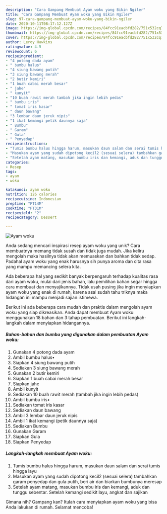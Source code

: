 ```yaml
---
description: "Cara Gampang Membuat Ayam woku yang Bikin Ngiler"
title: "Cara Gampang Membuat Ayam woku yang Bikin Ngiler"
slug: 97-cara-gampang-membuat-ayam-woku-yang-bikin-ngiler
date: 2020-10-11T08:17:12.127Z
image: https://img-global.cpcdn.com/recipes/84fcc91eacbfd282/751x532cq70/ayam-woku-foto-resep-utama.jpg
thumbnail: https://img-global.cpcdn.com/recipes/84fcc91eacbfd282/751x532cq70/ayam-woku-foto-resep-utama.jpg
cover: https://img-global.cpcdn.com/recipes/84fcc91eacbfd282/751x532cq70/ayam-woku-foto-resep-utama.jpg
author: Leroy Hawkins
ratingvalue: 4.5
reviewcount: 6
recipeingredient:
- "4 potong dada ayam"
- " bumbu halus"
- "4 siung bawang putih"
- "3 siung bawang merah"
- "2 butir kemiri"
- "1 buah cabai merah besar"
- " jahe"
- " kunyit"
- "10 buah rawit merah tambah jika ingin lebih pedas"
- " bumbu iris"
- " tomat iris kasar"
- " daun bawang"
- "3 lembar daun jeruk nipis"
- "1 ikat kemangi petik daunnya saja"
- " Bumbu"
- " Garam"
- " Gula"
- " Penyedap"
recipeinstructions:
- "Tumis bumbu halus hingga harum, masukan daun salam dan serai tumis hingga layu"
- "Masukan ayam yang sudah dipotong kecil2 (sesuai selera) tambahkan garam penyedap dan gula putih, beri air dan biarkan bumbunya meresap"
- "Setelah ayam matang, masukan bumbu iris dan kemangi, aduk dan tunggu sebentar. Setelah kemangi sedikit layu, angkat dan sajikan"
categories:
- Resep
tags:
- ayam
- woku

katakunci: ayam woku 
nutrition: 126 calories
recipecuisine: Indonesian
preptime: "PT14M"
cooktime: "PT31M"
recipeyield: "2"
recipecategory: Dessert

---
```



![Ayam woku](https://img-global.cpcdn.com/recipes/84fcc91eacbfd282/751x532cq70/ayam-woku-foto-resep-utama.jpg)

Anda sedang mencari inspirasi resep ayam woku yang unik? Cara membuatnya memang tidak susah dan tidak juga mudah. Jika keliru mengolah maka hasilnya tidak akan memuaskan dan bahkan tidak sedap. Padahal ayam woku yang enak harusnya sih punya aroma dan cita rasa yang mampu memancing selera kita.



Ada beberapa hal yang sedikit banyak berpengaruh terhadap kualitas rasa dari ayam woku, mulai dari jenis bahan, lalu pemilihan bahan segar hingga cara membuat dan menyajikannya. Tidak usah pusing jika ingin menyiapkan ayam woku yang enak di rumah, karena asal sudah tahu triknya maka hidangan ini mampu menjadi sajian istimewa.


Berikut ini ada beberapa cara mudah dan praktis dalam mengolah ayam woku yang siap dikreasikan. Anda dapat membuat Ayam woku menggunakan 18 bahan dan 3 tahap pembuatan. Berikut ini langkah-langkah dalam menyiapkan hidangannya.

<!--inarticleads1-->

##### Bahan-bahan dan bumbu yang digunakan dalam pembuatan Ayam woku:

1. Gunakan 4 potong dada ayam
1. Ambil  bumbu halus•
1. Siapkan 4 siung bawang putih
1. Sediakan 3 siung bawang merah
1. Gunakan 2 butir kemiri
1. Siapkan 1 buah cabai merah besar
1. Siapkan  jahe
1. Ambil  kunyit
1. Sediakan 10 buah rawit merah (tambah jika ingin lebih pedas)
1. Ambil  bumbu iris•
1. Sediakan  tomat iris kasar
1. Sediakan  daun bawang
1. Ambil 3 lembar daun jeruk nipis
1. Ambil 1 ikat kemangi (petik daunnya saja)
1. Sediakan  Bumbu
1. Gunakan  Garam
1. Siapkan  Gula
1. Siapkan  Penyedap




<!--inarticleads2-->

##### Langkah-langkah membuat Ayam woku:

1. Tumis bumbu halus hingga harum, masukan daun salam dan serai tumis hingga layu
1. Masukan ayam yang sudah dipotong kecil2 (sesuai selera) tambahkan garam penyedap dan gula putih, beri air dan biarkan bumbunya meresap
1. Setelah ayam matang, masukan bumbu iris dan kemangi, aduk dan tunggu sebentar. Setelah kemangi sedikit layu, angkat dan sajikan




Gimana nih? Gampang kan? Itulah cara menyiapkan ayam woku yang bisa Anda lakukan di rumah. Selamat mencoba!
